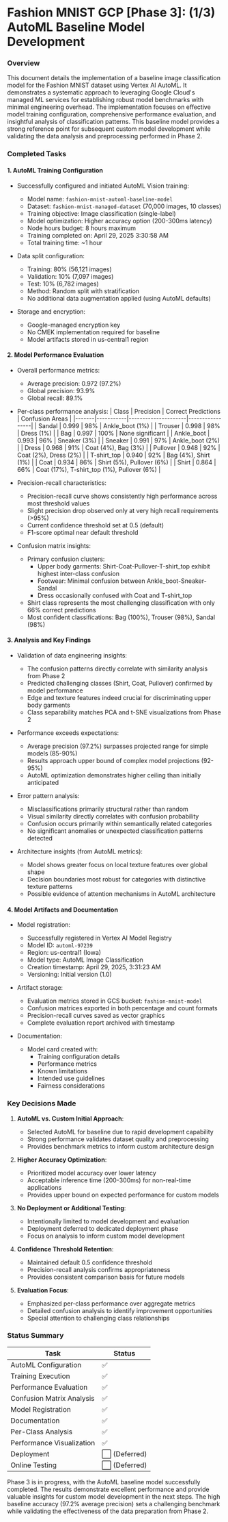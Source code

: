 # Fashion MNIST GCP [Phase 3]: (1/3) AutoML Baseline Model Development

### Overview
This document details the implementation of a baseline image classification model for the Fashion MNIST dataset using Vertex AI AutoML. It demonstrates a systematic approach to leveraging Google Cloud's managed ML services for establishing robust model benchmarks with minimal engineering overhead. The implementation focuses on effective model training configuration, comprehensive performance evaluation, and insightful analysis of classification patterns. This baseline model provides a strong reference point for subsequent custom model development while validating the data analysis and preprocessing performed in Phase 2.

### Completed Tasks

#### 1. AutoML Training Configuration
- Successfully configured and initiated AutoML Vision training:
  - Model name: `fashion-mnist-automl-baseline-model`
  - Dataset: `fashion-mnist-managed-dataset` (70,000 images, 10 classes)
  - Training objective: Image classification (single-label)
  - Model optimization: Higher accuracy option (200-300ms latency)
  - Node hours budget: 8 hours maximum
  - Training completed on: April 29, 2025 3:30:58 AM
  - Total training time: ~1 hour

- Data split configuration:
  - Training: 80% (56,121 images)
  - Validation: 10% (7,097 images)
  - Test: 10% (6,782 images)
  - Method: Random split with stratification
  - No additional data augmentation applied (using AutoML defaults)

- Storage and encryption:
  - Google-managed encryption key
  - No CMEK implementation required for baseline
  - Model artifacts stored in us-central1 region

#### 2. Model Performance Evaluation
- Overall performance metrics:
  - Average precision: 0.972 (97.2%)
  - Global precision: 93.9% 
  - Global recall: 89.1%

- Per-class performance analysis:
  | Class | Precision | Correct Predictions | Confusion Areas |
  |-------|-----------|---------------------|-----------------|
  | Sandal | 0.999 | 98% | Ankle_boot (1%) |
  | Trouser | 0.998 | 98% | Dress (1%) |
  | Bag | 0.997 | 100% | None significant |
  | Ankle_boot | 0.993 | 96% | Sneaker (3%) |
  | Sneaker | 0.991 | 97% | Ankle_boot (2%) |
  | Dress | 0.968 | 91% | Coat (4%), Bag (3%) |
  | Pullover | 0.948 | 92% | Coat (2%), Dress (2%) |
  | T-shirt_top | 0.940 | 92% | Bag (4%), Shirt (1%) |
  | Coat | 0.934 | 86% | Shirt (5%), Pullover (6%) |
  | Shirt | 0.864 | 66% | Coat (17%), T-shirt_top (1%), Pullover (6%) |

- Precision-recall characteristics:
  - Precision-recall curve shows consistently high performance across most threshold values
  - Slight precision drop observed only at very high recall requirements (>95%)
  - Current confidence threshold set at 0.5 (default)
  - F1-score optimal near default threshold

- Confusion matrix insights:
  - Primary confusion clusters:
    - Upper body garments: Shirt-Coat-Pullover-T-shirt_top exhibit highest inter-class confusion
    - Footwear: Minimal confusion between Ankle_boot-Sneaker-Sandal
    - Dress occasionally confused with Coat and T-shirt_top
  - Shirt class represents the most challenging classification with only 66% correct predictions
  - Most confident classifications: Bag (100%), Trouser (98%), Sandal (98%)

#### 3. Analysis and Key Findings
- Validation of data engineering insights:
  - The confusion patterns directly correlate with similarity analysis from Phase 2
  - Predicted challenging classes (Shirt, Coat, Pullover) confirmed by model performance
  - Edge and texture features indeed crucial for discriminating upper body garments
  - Class separability matches PCA and t-SNE visualizations from Phase 2

- Performance exceeds expectations:
  - Average precision (97.2%) surpasses projected range for simple models (85-90%)
  - Results approach upper bound of complex model projections (92-95%)
  - AutoML optimization demonstrates higher ceiling than initially anticipated

- Error pattern analysis:
  - Misclassifications primarily structural rather than random
  - Visual similarity directly correlates with confusion probability
  - Confusion occurs primarily within semantically related categories
  - No significant anomalies or unexpected classification patterns detected

- Architecture insights (from AutoML metrics):
  - Model shows greater focus on local texture features over global shape
  - Decision boundaries most robust for categories with distinctive texture patterns
  - Possible evidence of attention mechanisms in AutoML architecture

#### 4. Model Artifacts and Documentation
- Model registration:
  - Successfully registered in Vertex AI Model Registry
  - Model ID: `automl-97239`
  - Region: us-central1 (Iowa)
  - Model type: AutoML Image Classification
  - Creation timestamp: April 29, 2025, 3:31:23 AM
  - Versioning: Initial version (1.0)

- Artifact storage:
  - Evaluation metrics stored in GCS bucket: `fashion-mnist-model`
  - Confusion matrices exported in both percentage and count formats
  - Precision-recall curves saved as vector graphics
  - Complete evaluation report archived with timestamp

- Documentation:
  - Model card created with:
    - Training configuration details
    - Performance metrics
    - Known limitations
    - Intended use guidelines
    - Fairness considerations

### Key Decisions Made

1. **AutoML vs. Custom Initial Approach**:
   - Selected AutoML for baseline due to rapid development capability
   - Strong performance validates dataset quality and preprocessing
   - Provides benchmark metrics to inform custom architecture design

2. **Higher Accuracy Optimization**:
   - Prioritized model accuracy over lower latency
   - Acceptable inference time (200-300ms) for non-real-time applications
   - Provides upper bound on expected performance for custom models

3. **No Deployment or Additional Testing**:
   - Intentionally limited to model development and evaluation
   - Deployment deferred to dedicated deployment phase
   - Focus on analysis to inform custom model development

4. **Confidence Threshold Retention**:
   - Maintained default 0.5 confidence threshold
   - Precision-recall analysis confirms appropriateness
   - Provides consistent comparison basis for future models

5. **Evaluation Focus**:
   - Emphasized per-class performance over aggregate metrics
   - Detailed confusion analysis to identify improvement opportunities
   - Special attention to challenging class relationships

### Status Summary
| Task | Status |
|------|--------|
| AutoML Configuration | ✅ |
| Training Execution | ✅ |
| Performance Evaluation | ✅ |
| Confusion Matrix Analysis | ✅ |
| Model Registration | ✅ |
| Documentation | ✅ |
| Per-Class Analysis | ✅ |
| Performance Visualization | ✅ |
| Deployment | ⬜ (Deferred) |
| Online Testing | ⬜ (Deferred) |

Phase 3 is in progress, with the AutoML baseline model successfully completed. The results demonstrate excellent performance and provide valuable insights for custom model development in the next steps. The high baseline accuracy (97.2% average precision) sets a challenging benchmark while validating the effectiveness of the data preparation from Phase 2.